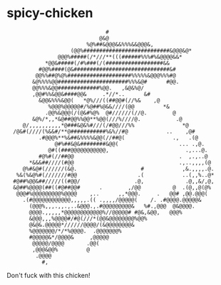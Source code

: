 # spicy-chicken

                                                                     
                                   #                                 
                                 @&@                                 
                             %@%##&@@@&&%%%&&@@@&,                   
                        (@@%###########################&@@@&@*       
                    @@@%#####(/*///**(((######%%%#%&@@@@&&*          
                *@@&#####(/#%###(/(##################&&              
              #@@%####(@&##############################&#            
             @@%%##@%@%####################%%%%%&@@@%%%#@            
            &@%%%%@@######################%%%&@#      #@@.           
            @@%%%&@@#############%@@.   ,&@&%@/                      
            ,@@#%%&@@&####@@&     .*//*..      &#                    
              &@@&%%%&@@(   *@%///((##@@#(//%&    ,@                 
                 %@@@%@@@@@#/%@##%@&&////(@@         *&              
                .@@%&@@@(/(@&#%@%  @#//////(//@.        @            
            &@%/*,,*&@##@@%%@@**%@@(///%////@.           .@          
         @/,,,,,,,,,,*@###&@&%#///(/#@@///%%               *@        
      /@&#(////(%&&#/**@###########%&%//#@            ..    ,@#      
              .#@@@%**%&##&%%%%&@@(//##@(               .,   .(@     
                   @#%##&@&########&@@(                   ... .,@.   
                 @#((###@@@@@@@@@@@,                        .,...@.  
              #@%#(//##@@                                 .  ,.,..@  
           *&&&##////(#@@                                 .,..,,,,(@ 
         @%#&@#(//////(&@.                    #            ,&.,,,,.@.
       %&(%&@%#(///////#@@                   .(            ..(,,%..@*
      #@##%@@&##/////((#@@/                 .@,             .@,,&/,@,
      &@##%@@@@(##((#@##@@#      .        ,/@@          @  .(@,,@(@% 
       @@@#%@@@@@@@@@%@@@@    ,..      ,,*@@@.     .   @@# ,@@.@@@(  
         .(#@@@@@@@@@@@@,,,,,.(( .,,,,/@@@@@(    /. .#@@@@.@@@@@&    
           (@@@%,,,.,,.,..&@@@.,.#@@@@@@@@@&   %#.,@@@  @&@@@@.      
           @@@@.,,,,,*@@@@@@@@@@@@%//@@@@@# #@&,&@@,   @@@%          
           &@@@,,,%@@@@#/#@(///*(@@&@@@@@@@@%@@%                     
           @&@&.@@@@@*//////@@@@/(&@@@@@@@@&                         
           %@@@@@@@/*/*%@@@@.  .@@@@@@@%                             
           #@@@@@&*/@@@@&     ,@@@@@                                 
            @@@@@/@@@@       .@@(                                    
            ,@@@&@@%         @                                       
             .@@@@                                                   
               #,                                                    



Don't fuck with this chicken!

